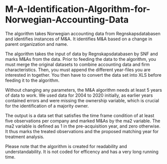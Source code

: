 # M-A-Identification-Algorithm-for-Norwegian-Accounting-Data
The algorithm takes Norwegian accounting data from Regnskapsdatabasen and identifies instances of M&amp;A. It identifies M&amp;A based on a change in parent organization and name. 

The algorithm takes the input of data by Regnskapsdatabasen by SNF and marks M&As from the data. Prior to feeding the data to the algorithm, you must merge the original datasets to combine accounting data and firm characteristics. Then, you must append the different year-files you are interested in together. You then have to convert the data set into XLS before feeding it to the algorithm.

Without changing any parameters, the M&A algorithm needs at least 5 years of data to work. We used data for 2004 to 2020 initially, as earlier years contained errors and were missing the ownership variable, which is crucial for the identification of a majority owner.

The output is a data set that satisfies the time frame condition of at least five observations per company and marked M&As by the ma2 variable. The ma2 variable is defined as 1 in the pre-acquisition year, and zero otherwise. It thus marks the treated observations and the proposed matching year for treatment analysis.

Please note that the algorithm is created for readability and understandability. It is not coded for efficency and has a very long running time.

